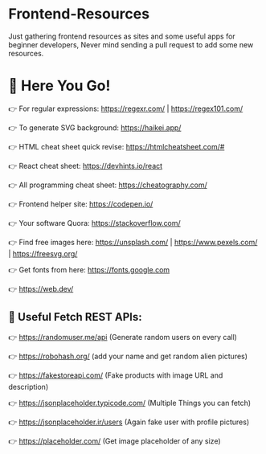 # Frontend-Resources
Just gathering frontend resources as sites and some useful apps for beginner developers, Never mind sending a pull request to add some new resources.

# 🤙 Here You Go!

👉 For regular expressions: https://regexr.com/ | https://regex101.com/

👉 To generate SVG background: https://haikei.app/

👉 HTML cheat sheet quick revise: https://htmlcheatsheet.com/#

👉 React cheat sheet: https://devhints.io/react

👉 All programming cheat sheet: https://cheatography.com/

👉 Frontend helper site: https://codepen.io/

👉 Your software Quora: https://stackoverflow.com/

👉 Find free images here: https://unsplash.com/  |  https://www.pexels.com/  |  https://freesvg.org/

👉 Get fonts from here: https://fonts.google.com

👉 https://web.dev/

## 🤯 Useful Fetch REST APIs:

👉 https://randomuser.me/api (Generate random users on every call)

👉 https://robohash.org/ (add your name and get random alien pictures)

👉 https://fakestoreapi.com/ (Fake products with image URL and description)

👉 https://jsonplaceholder.typicode.com/ (Multiple Things you can fetch)

👉 https://jsonplaceholder.ir/users (Again fake user with profile pictures)

👉 https://placeholder.com/ (Get image placeholder of any size)
